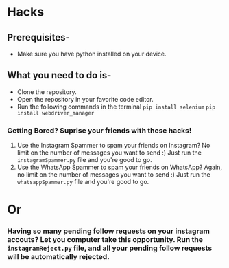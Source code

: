 # Hacks

## Prerequisites-
- Make sure you have python installed on your device.

## What you need to do is-
- Clone the repository.
- Open the repository in your favorite code editor.
- Run the following commands in the terminal
  `pip install selenium`
  `pip install webdriver_manager`

### Getting Bored? Suprise your friends with these hacks!

1. Use the Instagram Spammer to spam your friends on Instagram? No limit on the number of messages you want to send :) Just run the `instagramSpammer.py` file and you're good to go.
2. Use the WhatsApp Spammer to spam your friends on WhatsApp? Again, no limit on the number of messages you want to send :) Just run the `whatsappSpammer.py` file and you're good to go.

# Or

### Having so many pending follow requests on your instagram accouts? Let you computer take this opportunity. Run the `instagramReject.py` file, and all your pending follow requests will be automatically rejected.
